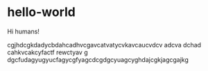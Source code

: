 # hello-world

Hi humans!

cgjhdcgkdadycbdahcadhvcgavcatvatycvkavcaucvdcv adcva dchad cahkvcakcyfactf rewctyav g
dgcfudagyugyucfagycgfyagcdcgdgcyuagcyghdajcgkjagcgajkg
